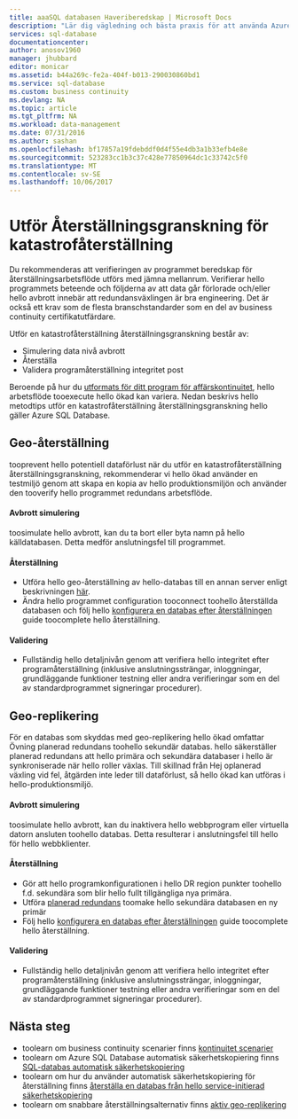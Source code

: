 ```yaml
---
title: aaaSQL databasen Haveriberedskap | Microsoft Docs
description: "Lär dig vägledning och bästa praxis för att använda Azure SQL Database tooperform disaster recovery flyttar toohelp behålla din uppdrag affärskritiska program flexibel toofailures och avbrott."
services: sql-database
documentationcenter: 
author: anosov1960
manager: jhubbard
editor: monicar
ms.assetid: b44a269c-fe2a-404f-b013-290030860bd1
ms.service: sql-database
ms.custom: business continuity
ms.devlang: NA
ms.topic: article
ms.tgt_pltfrm: NA
ms.workload: data-management
ms.date: 07/31/2016
ms.author: sashan
ms.openlocfilehash: bf17857a19fdebddf0d4f55e4db3a1b33efb4e8e
ms.sourcegitcommit: 523283cc1b3c37c428e77850964dc1c33742c5f0
ms.translationtype: MT
ms.contentlocale: sv-SE
ms.lasthandoff: 10/06/2017
---
```

# <a name="performing-disaster-recovery-drill"></a>Utför Återställningsgranskning för katastrofåterställning
Du rekommenderas att verifieringen av programmet beredskap för återställningsarbetsflöde utförs med jämna mellanrum. Verifierar hello programmets beteende och följderna av att data går förlorade och/eller hello avbrott innebär att redundansväxlingen är bra engineering. Det är också ett krav som de flesta branschstandarder som en del av business continuity certifikatutfärdare.

Utför en katastrofåterställning återställningsgranskning består av:

* Simulering data nivå avbrott
* Återställa
* Validera programåterställning integritet post

Beroende på hur du [utformats för ditt program för affärskontinuitet](sql-database-business-continuity.md), hello arbetsflöde tooexecute hello ökad kan variera. Nedan beskrivs hello metodtips utför en katastrofåterställning återställningsgranskning hello gäller Azure SQL Database.

## <a name="geo-restore"></a>Geo-återställning
tooprevent hello potentiell dataförlust när du utför en katastrofåterställning återställningsgranskning, rekommenderar vi hello ökad använder en testmiljö genom att skapa en kopia av hello produktionsmiljön och använder den tooverify hello programmet redundans arbetsflöde.

#### <a name="outage-simulation"></a>Avbrott simulering
toosimulate hello avbrott, kan du ta bort eller byta namn på hello källdatabasen. Detta medför anslutningsfel till programmet.

#### <a name="recovery"></a>Återställning
* Utföra hello geo-återställning av hello-databas till en annan server enligt beskrivningen [här](sql-database-disaster-recovery.md).
* Ändra hello programmet configuration tooconnect toohello återställda databasen och följ hello [konfigurera en databas efter återställningen](sql-database-disaster-recovery.md) guide toocomplete hello återställning.

#### <a name="validation"></a>Validering
* Fullständig hello detaljnivån genom att verifiera hello integritet efter programåterställning (inklusive anslutningssträngar, inloggningar, grundläggande funktioner testning eller andra verifieringar som en del av standardprogrammet signeringar procedurer).

## <a name="geo-replication"></a>Geo-replikering
För en databas som skyddas med geo-replikering hello ökad omfattar Övning planerad redundans toohello sekundär databas. hello säkerställer planerad redundans att hello primära och sekundära databaser i hello är synkroniserade när hello roller växlas. Till skillnad från Hej oplanerad växling vid fel, åtgärden inte leder till dataförlust, så hello ökad kan utföras i hello-produktionsmiljö.

#### <a name="outage-simulation"></a>Avbrott simulering
toosimulate hello avbrott, kan du inaktivera hello webbprogram eller virtuella datorn ansluten toohello databas. Detta resulterar i anslutningsfel till hello för hello webbklienter.

#### <a name="recovery"></a>Återställning
* Gör att hello programkonfigurationen i hello DR region punkter toohello f.d. sekundära som blir hello fullt tillgängliga nya primära.
* Utföra [planerad redundans](scripts/sql-database-setup-geodr-and-failover-database-powershell.md) toomake hello sekundära databasen en ny primär
* Följ hello [konfigurera en databas efter återställningen](sql-database-disaster-recovery.md) guide toocomplete hello återställning.

#### <a name="validation"></a>Validering
* Fullständig hello detaljnivån genom att verifiera hello integritet efter programåterställning (inklusive anslutningssträngar, inloggningar, grundläggande funktioner testning eller andra verifieringar som en del av standardprogrammet signeringar procedurer).

## <a name="next-steps"></a>Nästa steg
* toolearn om business continuity scenarier finns [kontinuitet scenarier](sql-database-business-continuity.md)
* toolearn om Azure SQL Database automatisk säkerhetskopiering finns [SQL-databas automatisk säkerhetskopiering](sql-database-automated-backups.md)
* toolearn om hur du använder automatisk säkerhetskopiering för återställning finns [återställa en databas från hello service-initierad säkerhetskopiering](sql-database-recovery-using-backups.md)
* toolearn om snabbare återställningsalternativ finns [aktiv geo-replikering](sql-database-geo-replication-overview.md)  
